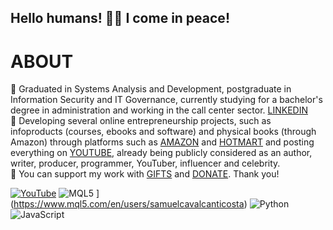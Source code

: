 ## Hello humans! 👋🧿 I come in peace! 

# ABOUT
🧿 Graduated in Systems Analysis and Development, postgraduate in Information Security and IT Governance, currently studying for a bachelor's degree in administration and working in the call center sector. [LINKEDIN](https://www.linkedin.com/in/samuelcavalcanticosta/) <br>
🧿 Developing several online entrepreneurship projects, such as infoproducts (courses, ebooks and software) and physical books (through Amazon) through platforms such as [AMAZON](https://www.amazon.com/stores/Samuel-Cavalcanti-Costa/author/B0DQ8SPJVW?ref=ap_rdr&isDramIntegrated=true&shoppingPortalEnabled=true) and [HOTMART](https://hotmart.com/en/marketplace/products?q=SAMUEL%20CAVALCANTI%20COSTA) and posting everything on [YOUTUBE](https://www.youtube.com/@SamuelCavalcantiCosta/videos?sub_confirmation=1), already being publicly considered as an author, writer, producer, programmer, YouTuber, influencer and celebrity. <br>
🧿 You can support my work with [GIFTS](https://www.mercadolivre.com.br/presentes/presentei-me-8u5sv) and [DONATE](https://link.mercadopago.com.br/samuelccosta1991). Thank you!


[![YouTube](https://img.shields.io/badge/YouTube-SUBSCRIBE-red?style=for-the-badge&logo=youtube)](https://www.youtube.com/@SamuelCavalcantiCosta?sub_confirmation=1)
![MQL5](https://img.shields.io/badge/MQL5-Expert%20Advisor-blue?style=for-the-badge) ] (https://www.mql5.com/en/users/samuelcavalcanticosta)
![Python](https://img.shields.io/badge/Python-3.9-blue?style=for-the-badge)
![JavaScript](https://img.shields.io/badge/JavaScript-ES6-yellow?style=for-the-badge)
